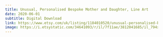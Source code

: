 ```yaml
---
title: Unusual, Personalised Bespoke Mother and Daughter, Line Art
date: 2020-06-01
subtitle: Digital Download
link: https://www.etsy.com/uk/listing/1184010520/unusual-personalised-bespoke-mother-and
image: https://i.etsystatic.com/34641093/r/il/7f11ae/3812041685/il_794xN.3812041685_baox.jpg
---
```

